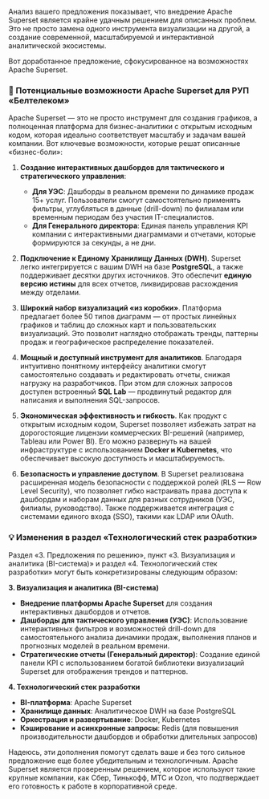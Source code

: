 
Анализ вашего предложения показывает, что внедрение Apache Superset является крайне удачным решением для описанных проблем. Это не просто замена одного инструмента визуализации на другой, а создание современной, масштабируемой и интерактивной аналитической экосистемы.

Вот доработанное предложение, сфокусированное на возможностях Apache Superset.

### 🎯 Потенциальные возможности Apache Superset для РУП «Белтелеком»

Apache Superset — это не просто инструмент для создания графиков, а полноценная платформа для бизнес-аналитики с открытым исходным кодом, которая идеально соответствует масштабу и задачам вашей компании. Вот ключевые возможности, которые решат описанные «бизнес-боли»:

1.  **Создание интерактивных дашбордов для тактического и стратегического управления**:
    *   **Для УЭС**: Дашборды в реальном времени по динамике продаж 15+ услуг. Пользователи смогут самостоятельно применять фильтры, углубляться в данные (drill-down) по филиалам или временным периодам без участия IT-специалистов.
    *   **Для Генерального директора**: Единая панель управления KPI компании с интерактивными диаграммами и отчетами, которые формируются за секунды, а не дни.

2.  **Подключение к Единому Хранилищу Данных (DWH)**. Superset легко интегрируется с вашим DWH на базе **PostgreSQL**, а также поддерживает десятки других источников. Это обеспечит **единую версию истины** для всех отчетов, ликвидировав расхождения между отделами.

3.  **Широкий набор визуализаций «из коробки»**. Платформа предлагает более 50 типов диаграмм — от простых линейных графиков и таблиц до сложных карт и пользовательских визуализаций. Это позволит наглядно отображать тренды, паттерны продаж и географическое распределение показателей.

4.  **Мощный и доступный инструмент для аналитиков**. Благодаря интуитивно понятному интерфейсу аналитики смогут самостоятельно создавать и редактировать отчеты, снижая нагрузку на разработчиков. При этом для сложных запросов доступен встроенный **SQL Lab** — продвинутый редактор для написания и выполнения SQL-запросов.

5.  **Экономическая эффективность и гибкость**. Как продукт с открытым исходным кодом, Superset позволяет избежать затрат на дорогостоящие лицензии коммерческих BI-решений (например, Tableau или Power BI). Его можно развернуть на вашей инфраструктуре с использованием **Docker и Kubernetes**, что обеспечивает высокую доступность и масштабируемость.

6.  **Безопасность и управление доступом**. В Superset реализована расширенная модель безопасности с поддержкой ролей (RLS — Row Level Security), что позволяет гибко настраивать права доступа к дашбордам и наборам данных для разных сотрудников (УЭС, филиалы, руководство). Также поддерживается интеграция с системами единого входа (SSO), такими как LDAP или OAuth.

### 💡 Изменения в раздел «Технологический стек разработки»

Раздел «3. Предложения по решению», пункт «3. Визуализация и аналитика (BI-система)» и раздел «4. Технологический стек разработки» могут быть конкретизированы следующим образом:

**3. Визуализация и аналитика (BI-система)**
   *   **Внедрение платформы Apache Superset** для создания интерактивных дашбордов и отчетов.
   *   **Дашборды для тактического управления (УЭС)**: Использование интерактивных фильтров и возможностей drill-down для самостоятельного анализа динамики продаж, выполнения планов и прогнозных моделей в реальном времени.
   *   **Стратегические отчеты (Генеральный директор)**: Создание единой панели KPI с использованием богатой библиотеки визуализаций Superset для отображения трендов и паттернов.

**4. Технологический стек разработки**
*   **BI-платформа**: Apache Superset
*   **Хранилище данных**: Аналитическое DWH на базе PostgreSQL
*   **Оркестрация и развертывание**: Docker, Kubernetes
*   **Кэширование и асинхронные запросы**: Redis (для повышения производительности дашбордов и обработки длительных запросов)

Надеюсь, эти дополнения помогут сделать ваше и без того сильное предложение еще более убедительным и технологичным. Apache Superset является проверенным решением, которое используют такие крупные компании, как Сбер, Тинькофф, МТС и Ozon, что подтверждает его готовность к работе в корпоративной среде.
<!--stackedit_data:
eyJoaXN0b3J5IjpbMTUzMzM4MzU3N119
-->